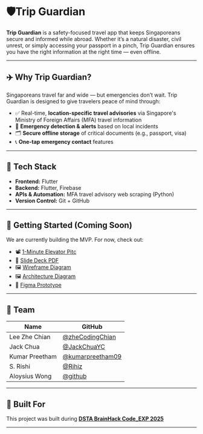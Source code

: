 # 🛡️Trip Guardian

**Trip Guardian** is a safety-focused travel app that keeps Singaporeans secure and informed while abroad. Whether it’s a natural disaster, civil unrest, or simply accessing your passport in a pinch, Trip Guardian ensures you have the right information at the right time — even offline.

---

## ✈️ Why Trip Guardian?

Singaporeans travel far and wide — but emergencies don’t wait. Trip Guardian is designed to give travelers peace of mind through:

- ✅ Real-time, **location-specific travel advisories** via Singapore's Ministry of Foreign Affairs (MFA) travel information
- 🚨 **Emergency detection & alerts** based on local incidents  
- 🗂️ **Secure offline storage** of critical documents (e.g., passport, visa)  
- 📞 **One-tap emergency contact** features

---

## 🧰 Tech Stack

- **Frontend:** Flutter
- **Backend:** Flutter, Firebase
- **APIs & Automation:** MFA travel advisory web scraping (Python)  
- **Version Control:** Git + GitHub

---

## 🚀 Getting Started (Coming Soon)

We are currently building the MVP. For now, check out:

- 📽️ [1-Minute Elevator Pitc](https://www.youtube.com/watch?v=tg7txKcuOVA)
- 📄 [Slide Deck PDF](docs/Trip%20Guardian%20Slide%20Deck.pdf) 
- 🖼️ [Wireframe Diagram](docs/Trip%20Guardian%20Wireframe.png)
- 🖼️ [Architecture Diagram](docs/Trip%20Guardian%20Architecture.png)
- 📱 [Figma Prototype](https://www.figma.com/proto/919tccPbPG8FqzBmDbsuGg/Trip-Guardian?node-id=68-476&t=OGlufLioUomTqeUh-1)

---

## 🤝 Team

| Name           | GitHub                                                 |
|----------------|--------------------------------------------------------|
| Lee Zhe Chian  | [@zheCodingChian](https://github.com/ZheCodingChian)   |
| Jack Chua      | [@JackChuaYC](https://github.com/JackChuaYC)           | 
| Kumar Preetham | [@kumarpreetham09](https://github.com/kumarpreetham09) |
| S. Rishi       | [@Rihiz](https://github.com/Rihiz)                     |
| Aloysius Wong  | [@github](https://github.com/github)                   |


---

## 🧠 Built For

This project was built during **[DSTA BrainHack Code_EXP 2025](https://www.dstabrainhack.com/activities-codeexp)**

---

